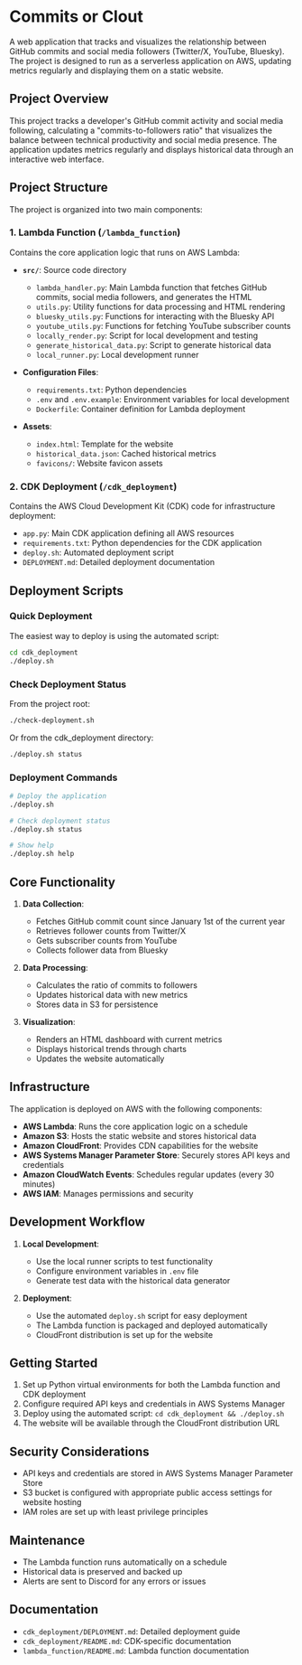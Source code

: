 # Commits or Clout

A web application that tracks and visualizes the relationship between GitHub commits and social media followers (Twitter/X, YouTube, Bluesky). The project is designed to run as a serverless application on AWS, updating metrics regularly and displaying them on a static website.

## Project Overview

This project tracks a developer's GitHub commit activity and social media following, calculating a "commits-to-followers ratio" that visualizes the balance between technical productivity and social media presence. The application updates metrics regularly and displays historical data through an interactive web interface.

## Project Structure

The project is organized into two main components:

### 1. Lambda Function (`/lambda_function`)

Contains the core application logic that runs on AWS Lambda:

- **`src/`**: Source code directory
  - `lambda_handler.py`: Main Lambda function that fetches GitHub commits, social media followers, and generates the HTML
  - `utils.py`: Utility functions for data processing and HTML rendering
  - `bluesky_utils.py`: Functions for interacting with the Bluesky API
  - `youtube_utils.py`: Functions for fetching YouTube subscriber counts
  - `locally_render.py`: Script for local development and testing
  - `generate_historical_data.py`: Script to generate historical data
  - `local_runner.py`: Local development runner

- **Configuration Files**:
  - `requirements.txt`: Python dependencies
  - `.env` and `.env.example`: Environment variables for local development
  - `Dockerfile`: Container definition for Lambda deployment

- **Assets**:
  - `index.html`: Template for the website
  - `historical_data.json`: Cached historical metrics
  - `favicons/`: Website favicon assets

### 2. CDK Deployment (`/cdk_deployment`)

Contains the AWS Cloud Development Kit (CDK) code for infrastructure deployment:

- `app.py`: Main CDK application defining all AWS resources
- `requirements.txt`: Python dependencies for the CDK application
- `deploy.sh`: Automated deployment script
- `DEPLOYMENT.md`: Detailed deployment documentation

## Deployment Scripts

### Quick Deployment

The easiest way to deploy is using the automated script:

```bash
cd cdk_deployment
./deploy.sh
```

### Check Deployment Status

From the project root:

```bash
./check-deployment.sh
```

Or from the cdk_deployment directory:

```bash
./deploy.sh status
```

### Deployment Commands

```bash
# Deploy the application
./deploy.sh

# Check deployment status
./deploy.sh status

# Show help
./deploy.sh help
```

## Core Functionality

1. **Data Collection**:
   - Fetches GitHub commit count since January 1st of the current year
   - Retrieves follower counts from Twitter/X
   - Gets subscriber counts from YouTube
   - Collects follower data from Bluesky

2. **Data Processing**:
   - Calculates the ratio of commits to followers
   - Updates historical data with new metrics
   - Stores data in S3 for persistence

3. **Visualization**:
   - Renders an HTML dashboard with current metrics
   - Displays historical trends through charts
   - Updates the website automatically

## Infrastructure

The application is deployed on AWS with the following components:

- **AWS Lambda**: Runs the core application logic on a schedule
- **Amazon S3**: Hosts the static website and stores historical data
- **Amazon CloudFront**: Provides CDN capabilities for the website
- **AWS Systems Manager Parameter Store**: Securely stores API keys and credentials
- **Amazon CloudWatch Events**: Schedules regular updates (every 30 minutes)
- **AWS IAM**: Manages permissions and security

## Development Workflow

1. **Local Development**:
   - Use the local runner scripts to test functionality
   - Configure environment variables in `.env` file
   - Generate test data with the historical data generator

2. **Deployment**:
   - Use the automated `deploy.sh` script for easy deployment
   - The Lambda function is packaged and deployed automatically
   - CloudFront distribution is set up for the website

## Getting Started

1. Set up Python virtual environments for both the Lambda function and CDK deployment
2. Configure required API keys and credentials in AWS Systems Manager
3. Deploy using the automated script: `cd cdk_deployment && ./deploy.sh`
4. The website will be available through the CloudFront distribution URL

## Security Considerations

- API keys and credentials are stored in AWS Systems Manager Parameter Store
- S3 bucket is configured with appropriate public access settings for website hosting
- IAM roles are set up with least privilege principles

## Maintenance

- The Lambda function runs automatically on a schedule
- Historical data is preserved and backed up
- Alerts are sent to Discord for any errors or issues

## Documentation

- `cdk_deployment/DEPLOYMENT.md`: Detailed deployment guide
- `cdk_deployment/README.md`: CDK-specific documentation
- `lambda_function/README.md`: Lambda function documentation 